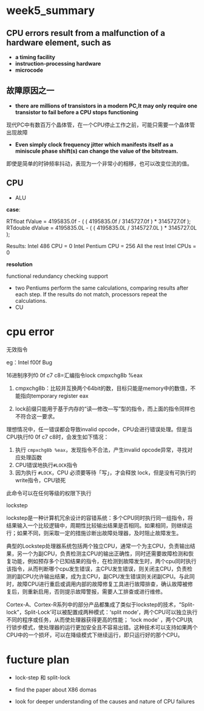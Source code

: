 # week5_summary

## CPU errors result from a malfunction of a hardware element, such as 

- **a timing facility**
- **instruction-processing hardware**
- **microcode**

## 故障原因之一

- **there are millions of transistors in a modern PC,It may only require one transistor to fail before a CPU stops functioning**

现代PC中有数百万个晶体管，在一个CPU停止工作之前，可能只需要一个晶体管出现故障

- **Even simply clock frequency jitter which manifests itself as a miniscule phase shift(s) can change the value of the bitstream.**

即使是简单的时钟频率抖动，表现为一个非常小的相移，也可以改变位流的值。



## CPU

- ALU

**case**:

RTfloat  fValue = 4195835.0f - ( ( 4195835.0f / 3145727.0f ) * 3145727.0f );
RTdouble  dValue = 4195835.0L - ( ( 4195835.0L / 3145727.0L ) * 3145727.0L );

Results:
Intel 486 CPU = 0
Intel Pentium CPU = 256
All the rest Intel CPUs = 0

**resolution**

 functional redundancy checking support

 - two Pentiums perform the same calculations, comparing results after each step. If the results do not match, processors repeat the calculations.
- CU





# cpu error

无效指令

eg：Intel f00f Bug

16进制序列f0 0f c7 c8=汇编指令lock cmpxchg8b %eax

1. cmpxchg8b：比较并互换两个64bit的数，目标只能是memory中的数值，不能指向temporary register eax

2. lock前缀只能用于基于内存的“读—修改—写”型的指令，而上面的指令同样也不符合这一要求。

理想情况中，任一错误都会导致invalid opcode，CPU会进行错误处理。但是当CPU执行f0 0f c7 c8时，会发生如下情况：

1. 执行 `cmpxchg8b %eax`，发现指令不合法，产生invalid opcode异常，寻找对应处理函数
2. CPU错误地执行`#LOCK`指令
3. 因为执行 `#LOCK`，CPU 必须要等待「写」，才会释放 lock，但是没有可执行的write指令，CPU锁死

此命令可以在任何等级的权限下执行



lockstep

lockstep是一种计算机冗余设计的容错系统：多个CPU同时执行同一组指令，将结果输入一个比较逻辑中，周期性比较输出结果是否相同。如果相同，则继续运行；如果不同，则采取一定的措施诊断出故障处理器，及时阻止故障发生。

典型的Lockstep处理器系统包括两个独立CPU，通常一个为主CPU，负责输出结果，另一个为副CPU，负责检测主CPU的输出正确性，同时还需要故障检测和恢复功能，例如预存多个已知结果的指令，在检测到故障发生时，两个cpu同时执行该指令，从而判断哪个cpu发生错误，主CPU发生错误，则关闭主CPU，负责检测的副CPU允许输出结果，成为主CPU，副CPU发生错误则关闭副CPU。与此同时，故障CPU进行重启或调用内部的故障修复工具进行故障排查，确认故障被修复后，则重新启用，否则提示故障警报，需要人工排查或进行维修。

Cortex-A、Cortex-R系列中的部分产品都集成了类似于lockstep的技术，“Split-lock”，Split-Lock’可以被配置成两种模式：‘split mode’，两个CPU可以独立执行不同的程序或任务，从而使处理器获得更高的性能； ‘lock mode’ ，两个CPU执行锁步模式，使处理器的运行更加安全且不容易出错。这种技术可以支持如果两个CPU中的一个损坏，可以在降级模式下继续运行，即只运行好的那个CPU。



# fucture plan

- lock-step 和 split-lock

- find the paper about X86 domas
- look for  deeper understanding of the causes and nature of CPU failures 





